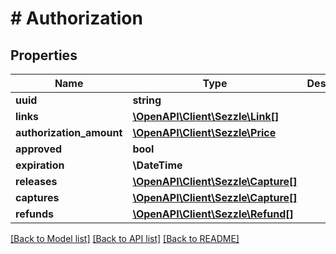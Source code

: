 # # Authorization

## Properties

Name | Type | Description | Notes
------------ | ------------- | ------------- | -------------
**uuid** | **string** |  | [optional]
**links** | [**\OpenAPI\Client\Sezzle\Link[]**](Link.md) |  | [optional]
**authorization_amount** | [**\OpenAPI\Client\Sezzle\Price**](Price.md) |  | [optional]
**approved** | **bool** |  | [optional]
**expiration** | **\DateTime** |  | [optional]
**releases** | [**\OpenAPI\Client\Sezzle\Capture[]**](Capture.md) |  | [optional]
**captures** | [**\OpenAPI\Client\Sezzle\Capture[]**](Capture.md) |  | [optional]
**refunds** | [**\OpenAPI\Client\Sezzle\Refund[]**](Refund.md) |  | [optional]

[[Back to Model list]](../../README.md#models) [[Back to API list]](../../README.md#endpoints) [[Back to README]](../../README.md)

